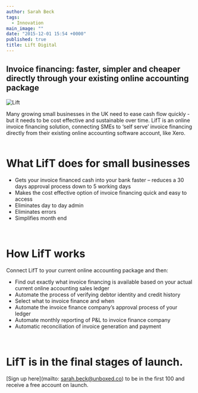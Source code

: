```yaml
---
author: Sarah Beck
tags: 
  - Innovation
main_image: ""
date: "2015-12-01 15:54 +0000"
published: true
title: Lift Digital
---
```



## Invoice financing: faster, simpler and cheaper directly through your existing online accounting package

![Lift](http://i1291.photobucket.com/albums/b548/grammccram/Screen%20Shot%202016-01-15%20at%2015.59.05_zpsp7tqcuq2.png)

Many growing small businesses in the UK need to ease cash flow quickly - but it needs to be cost effective and sustainable over time. LifT is an online invoice financing solution, connecting SMEs to ‘self serve’ invoice financing directly from their existing online accounting software account, like Xero.<br/>
<br/>
 
# What LifT does for small businesses
- Gets your invoice financed cash into your bank faster – reduces a 30 days approval process down to 5 working days
- Makes the cost effective option of invoice financing quick and easy to access
- Eliminates day to day admin
- Eliminates errors 
- Simplifies month end
<br/>

# How LifT works
Connect LifT to your current online accounting package and then:
-	Find out exactly what invoice financing is available based on your actual current online accounting sales ledger
-	Automate the process of verifying debtor identity and credit history
-	Select what to invoice finance and when
-	Automate the invoice finance company’s approval process of your ledger
-	Automate monthly reporting of P&L to invoice finance company
-	Automatic reconciliation of invoice generation and payment
<br/>

# LifT is in the final stages of launch. 
[Sign up here](mailto: sarah.beck@unboxed.co) to be in the first 100 and receive a free account on launch.
